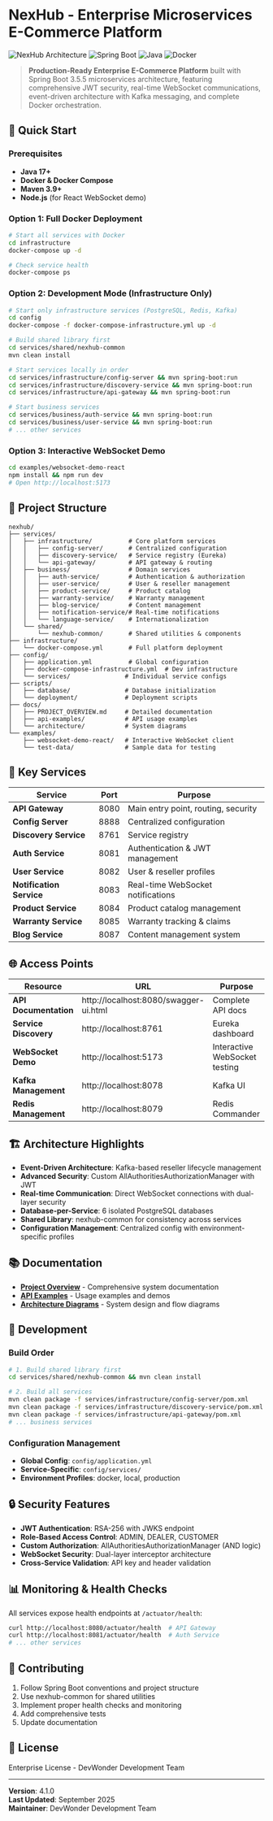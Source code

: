 # NexHub - Enterprise Microservices E-Commerce Platform

![NexHub Architecture](https://img.shields.io/badge/Architecture-Microservices-blue)
![Spring Boot](https://img.shields.io/badge/Spring%20Boot-3.5.5-green)
![Java](https://img.shields.io/badge/Java-17-orange)
![Docker](https://img.shields.io/badge/Docker-Compose-blue)

> **Production-Ready Enterprise E-Commerce Platform** built with Spring Boot 3.5.5 microservices architecture, featuring comprehensive JWT security, real-time WebSocket communications, event-driven architecture with Kafka messaging, and complete Docker orchestration.

## 🚀 Quick Start

### Prerequisites
- **Java 17+**
- **Docker & Docker Compose**
- **Maven 3.9+**
- **Node.js** (for React WebSocket demo)

### Option 1: Full Docker Deployment
```bash
# Start all services with Docker
cd infrastructure
docker-compose up -d

# Check service health
docker-compose ps
```

### Option 2: Development Mode (Infrastructure Only)
```bash
# Start only infrastructure services (PostgreSQL, Redis, Kafka)
cd config
docker-compose -f docker-compose-infrastructure.yml up -d

# Build shared library first
cd services/shared/nexhub-common
mvn clean install

# Start services locally in order
cd services/infrastructure/config-server && mvn spring-boot:run
cd services/infrastructure/discovery-service && mvn spring-boot:run
cd services/infrastructure/api-gateway && mvn spring-boot:run

# Start business services
cd services/business/auth-service && mvn spring-boot:run
cd services/business/user-service && mvn spring-boot:run
# ... other services
```

### Option 3: Interactive WebSocket Demo
```bash
cd examples/websocket-demo-react
npm install && npm run dev
# Open http://localhost:5173
```

## 📁 Project Structure

```
nexhub/
├── services/
│   ├── infrastructure/          # Core platform services
│   │   ├── config-server/       # Centralized configuration
│   │   ├── discovery-service/   # Service registry (Eureka)
│   │   └── api-gateway/         # API gateway & routing
│   ├── business/                # Domain services
│   │   ├── auth-service/        # Authentication & authorization
│   │   ├── user-service/        # User & reseller management
│   │   ├── product-service/     # Product catalog
│   │   ├── warranty-service/    # Warranty management
│   │   ├── blog-service/        # Content management
│   │   ├── notification-service/# Real-time notifications
│   │   └── language-service/    # Internationalization
│   └── shared/
│       └── nexhub-common/       # Shared utilities & components
├── infrastructure/
│   └── docker-compose.yml       # Full platform deployment
├── config/
│   ├── application.yml          # Global configuration
│   ├── docker-compose-infrastructure.yml  # Dev infrastructure
│   └── services/               # Individual service configs
├── scripts/
│   ├── database/               # Database initialization
│   └── deployment/             # Deployment scripts
├── docs/
│   ├── PROJECT_OVERVIEW.md     # Detailed documentation
│   ├── api-examples/           # API usage examples
│   └── architecture/           # System diagrams
└── examples/
    ├── websocket-demo-react/   # Interactive WebSocket client
    └── test-data/              # Sample data for testing
```

## 🔧 Key Services

| Service | Port | Purpose |
|---------|------|---------|
| **API Gateway** | 8080 | Main entry point, routing, security |
| **Config Server** | 8888 | Centralized configuration |
| **Discovery Service** | 8761 | Service registry |
| **Auth Service** | 8081 | Authentication & JWT management |
| **User Service** | 8082 | User & reseller profiles |
| **Notification Service** | 8083 | Real-time WebSocket notifications |
| **Product Service** | 8084 | Product catalog management |
| **Warranty Service** | 8085 | Warranty tracking & claims |
| **Blog Service** | 8087 | Content management system |

## 🌐 Access Points

| Resource | URL | Purpose |
|----------|-----|---------|
| **API Documentation** | http://localhost:8080/swagger-ui.html | Complete API docs |
| **Service Discovery** | http://localhost:8761 | Eureka dashboard |
| **WebSocket Demo** | http://localhost:5173 | Interactive WebSocket testing |
| **Kafka Management** | http://localhost:8078 | Kafka UI |
| **Redis Management** | http://localhost:8079 | Redis Commander |

## 🏗️ Architecture Highlights

- **Event-Driven Architecture**: Kafka-based reseller lifecycle management
- **Advanced Security**: Custom AllAuthoritiesAuthorizationManager with JWT
- **Real-time Communication**: Direct WebSocket connections with dual-layer security
- **Database-per-Service**: 6 isolated PostgreSQL databases
- **Shared Library**: nexhub-common for consistency across services
- **Configuration Management**: Centralized config with environment-specific profiles

## 📚 Documentation

- **[Project Overview](docs/PROJECT_OVERVIEW.md)** - Comprehensive system documentation
- **[API Examples](docs/api-examples/)** - Usage examples and demos
- **[Architecture Diagrams](docs/architecture/)** - System design and flow diagrams

## 🚀 Development

### Build Order
```bash
# 1. Build shared library first
cd services/shared/nexhub-common && mvn clean install

# 2. Build all services
mvn clean package -f services/infrastructure/config-server/pom.xml
mvn clean package -f services/infrastructure/discovery-service/pom.xml
mvn clean package -f services/infrastructure/api-gateway/pom.xml
# ... business services
```

### Configuration Management
- **Global Config**: `config/application.yml`
- **Service-Specific**: `config/services/`
- **Environment Profiles**: docker, local, production

## 🔒 Security Features

- **JWT Authentication**: RSA-256 with JWKS endpoint
- **Role-Based Access Control**: ADMIN, DEALER, CUSTOMER
- **Custom Authorization**: AllAuthoritiesAuthorizationManager (AND logic)
- **WebSocket Security**: Dual-layer interceptor architecture
- **Cross-Service Validation**: API key and header validation

## 📊 Monitoring & Health Checks

All services expose health endpoints at `/actuator/health`:
```bash
curl http://localhost:8080/actuator/health  # API Gateway
curl http://localhost:8081/actuator/health  # Auth Service
# ... other services
```

## 🤝 Contributing

1. Follow Spring Boot conventions and project structure
2. Use nexhub-common for shared utilities
3. Implement proper health checks and monitoring
4. Add comprehensive tests
5. Update documentation

## 📄 License

Enterprise License - DevWonder Development Team

---

**Version**: 4.1.0  
**Last Updated**: September 2025  
**Maintainer**: DevWonder Development Team